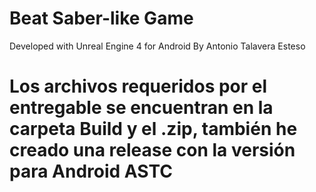 # Beat Saber-like Game

Developed with Unreal Engine 4
for Android
By Antonio Talavera Esteso


# Los archivos requeridos por el entregable se encuentran en la carpeta Build y el .zip, también he creado una release con la versión para Android ASTC
